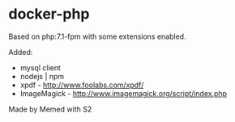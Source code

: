 docker-php
===========

Based on php:7.1-fpm with some extensions enabled.

Added:

- mysql client
- nodejs | npm
- xpdf - http://www.foolabs.com/xpdf/
- ImageMagick - http://www.imagemagick.org/script/index.php


Made by Memed with S2